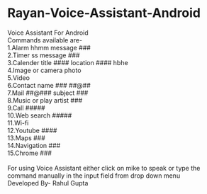 # Rayan-Voice-Assistant-Android
Voice Assistant For Android<br>
Commands available are- <br>
1.Alarm hhmm message ###<br>
2.Timer ss message ###<br>
3.Calender title #### location #### hbhe<br> 
4.Image or camera photo<br>
5.Video<br>
6.Contact name ### ##@##<br> 
7.Mail ##@### subject ###<br>
8.Music or play artist ###<br>
9.Call #####<br>
10.Web search #####<br> 
11.Wi-fi<br>
12.Youtube ####<br> 
13.Maps ###<br>
14.Navigation ###<br> 
15.Chrome ###<br>
<br>
For using Voice Assistant either click on mike to speak or type the command manually in the input field from drop down menu<br>
Developed By- Rahul Gupta
